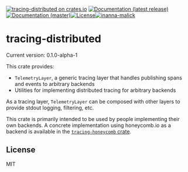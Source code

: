 [![tracing-distributed on crates.io](https://img.shields.io/crates/v/tracing-distributed)](https://crates.io/crates/tracing-distributed) [![Documentation (latest release)](https://docs.rs/tracing-distributed/badge.svg)](https://docs.rs/tracing-distributed/) [![Documentation (master)](https://img.shields.io/badge/docs-master-brightgreen)](https://inanna-malick.github.io/honeycomb-tracing/tracing_distributed/)[![License](https://img.shields.io/badge/license-MIT-green.svg)](../LICENSE)[![inanna-malick](https://circleci.com/gh/inanna-malick/honeycomb-tracing.svg?style=svg)](https://app.circleci.com/pipelines/github/inanna-malick/honeycomb-tracing)

# tracing-distributed

Current version: 0.1.0-alpha-1

This crate provides:
- `TelemetryLayer`, a generic tracing layer that handles publishing spans and events to arbitrary backends
- Utilities for implementing distributed tracing for arbitrary backends

As a tracing layer, `TelemetryLayer` can be composed with other layers to provide stdout logging, filtering, etc.

This crate is primarily intended to be used by people implementing their own backends.
A concrete implementation using honeycomb.io as a backend is available in the [`tracing-honeycomb` crate](https://crates.io/crates/tracing-honeycomb).

## License

MIT

<!--
README.md is generated from README.tpl by cargo readme. To regenerate:
cargo install cargo-readme
cargo readme > README.md
-->
